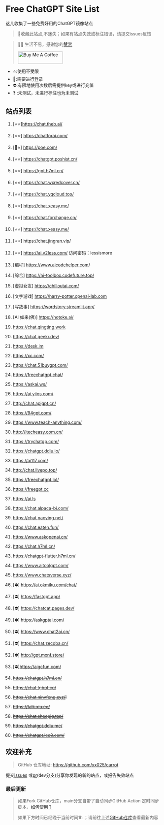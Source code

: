 # Free ChatGPT Site List

这儿收集了一些免费好用的ChatGPT镜像站点
> 🤭收藏此站点,不迷失；如果有站点失效或标注错误，请提交issues反馈

> 🧡🧡 生活不易，感谢您的[赞赏](https://xx025.github.io/pages/zs/)
>
><a href="https://xx025.github.io/pages/zs/" target="_blank"><img src="https://cdn.buymeacoffee.com/buttons/v2/default-blue.png" alt="Buy Me A Coffee" style="height: 40px !important;width: 145px !important;" ></a>

- ⭐:使用不受限
- 🔑:需要进行登录
- ⛔:有限地使用次数后需提供key或进行充值
- ❓ :未测试，未进行标注也为未测试

## 站点列表

1. [⭐⭐]https://chat.theb.ai/

2. [⭐⭐] https://chatforai.com/

3. [🔑⭐] https://poe.com/

4. [⭐⭐] https://chatgpt.poshist.cn/

5. [⭐⭐] https://gpt.h7ml.cn/

6. [⭐⭐] https://chat.wxredcover.cn/

7. [⭐⭐] https://chat.yqcloud.top/

8. [⭐⭐] https://chat.xeasy.me/

9. [⭐⭐] https://chat.forchange.cn/

10. [⭐⭐] https://chat.xeasy.me/

11. [⭐⭐] https://chat.jingran.vip/

12. [⭐⭐] https://ai.v2less.com/ 访问密码：lessismore

13. [编程] https://www.aicodehelper.com/

14. [综合] https://ai-toolbox.codefuture.top/

15. [虚拟女友] https://chilloutai.com/

16. [文字游戏] https://harry-potter.openai-lab.com

17. [写故事] https://wordstory.streamlit.app/

18. [AI 如来(佛)] https://hotoke.ai/

19. https://chat.qingting.work

20. https://chat.geekr.dev/

21. https://desk.im

22. https://xc.com/

23. https://chat.51buygpt.com/

24. https://freechatgpt.chat/

25. https://askai.ws/

26. https://ai.yiios.com/

27. http://chat.apigpt.cn/

28. https://94gpt.com/

29. https://www.teach-anything.com/

30. http://itecheasy.com.cn/

31. https://trychatgp.com/

32. https://chatgpt.ddiu.io/

33. https://ai117.com/

34. http://chat.livepo.top/

35. https://freechatgpt.lol/

36. https://freegpt.cc

37. https://ai.ls

38. https://chat.alpaca-bi.com/

39. https://chat.paoying.net/

40. https://chat.eaten.fun/

41. https://www.askopenai.cn/

42. https://chat.h7ml.cn/

43. https://chatgpt-flutter.h7ml.cn/

44. https://www.aitoolgpt.com/

45. https://www.chatsverse.xyz/

46. [⛔] https://ai.okmiku.com/chat/

47. [⛔] https://fastgpt.app/

48. [⛔] https://chatcat.pages.dev/

49. [⛔] https://askgptai.com/

50. [⛔] https://www.chat2ai.cn/

51. [⛔] https://chat.zecoba.cn/

52. [⛔] http://gpt.mxnf.store/

53. [⛔]https://aigcfun.com/

54. ~~https://chatgpt.h7ml.cn/~~

55. ~~https://chat.tgbot.co/~~

56. ~~https://chat.ninvfeng.xyz/!~~

57. ~~https://talk.xiu.ee/~~

58. ~~https://chat.sheepig.top/~~

59. ~~https://chatgpt.ddiu.me/~~

60. ~~https://chatgpt.lcc8.com/~~

## 欢迎补充

> GitHub 仓库地址: https://github.com/xx025/carrot

提交[issues](https://github.com/xx025/carrot/issues)
或[pr](https://github.com/xx025/carrot/blob/dev/develop.md#向dev分支提交更改)(dev分支)分享你发现的新的站点，或报告失效站点

### 最后更新

> 如果Fork GitHub仓库，main分支自带了自动同步GitHub Action
> 定时同步脚本，[如何使用？](https://github.com/xx025/carrot/blob/dev/develop.md)
>
> 如果下方时间已经晚于当前时间1h ；请前往上述[GitHub仓库](https://github.com/xx025/carrot)查看最新内容
> 



